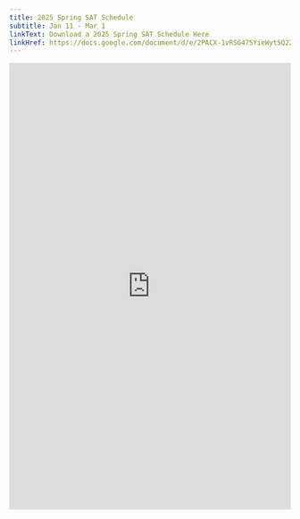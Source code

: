 ```yaml
---
title: 2025 Spring SAT Schedule
subtitle: Jan 11 - Mar 1
linkText: Download a 2025 Spring SAT Schedule Here
linkHref: https://docs.google.com/document/d/e/2PACX-1vRSG475YieWyt5Q2ZHD1OesHkjyzeBvbtD1ZvitjguJ677CQNVRA497WDYyVe2Eig/pub
---
```

<iframe width='100%' height='800' style='border:none;' src="https://docs.google.com/document/d/e/2PACX-1vRSG475YieWyt5Q2ZHD1OesHkjyzeBvbtD1ZvitjguJ677CQNVRA497WDYyVe2Eig/pub?embedded=true"></iframe>